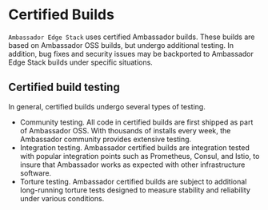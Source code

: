 # Certified Builds

`Ambassador Edge Stack` uses certified Ambassador builds. These builds are based on Ambassador OSS builds, but undergo additional testing. In addition, bug fixes and security issues may be backported to Ambassador Edge Stack builds under specific situations.



## Certified build testing

In general, certified builds undergo several types of testing.

* Community testing. All code in certified builds are first shipped as part of Ambassador OSS. With thousands of installs every week, the Ambassador community provides extensive testing.
* Integration testing. Ambassador certified builds are integration tested with popular integration points such as Prometheus, Consul, and Istio, to insure that Ambassador works as expected with other infrastructure software.
* Torture testing. Ambassador certified builds are subject to additional long-running torture tests designed to measure stability and reliability under various conditions.


